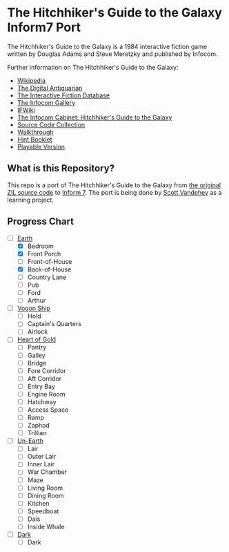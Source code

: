 # The Hitchhiker's Guide to the Galaxy Inform7 Port

The Hitchhiker's Guide to the Galaxy is a 1984 interactive fiction game written by Douglas Adams and Steve Meretzky and published by Infocom.

Further information on The Hitchhiker's Guide to the Galaxy:

- [Wikipedia](<https://en.wikipedia.org/wiki/The_Hitchhiker%27s_Guide_to_the_Galaxy_(video_game)>)
- [The Digital Antiquarian](https://www.filfre.net/2013/11/the-computerized-hitchhikers/)
- [The Interactive Fiction Database](https://ifdb.tads.org/viewgame?id=ouv80gvsl32xlion)
- [The Infocom Gallery](https://gallery.guetech.org/hhgttg/hhgttg.html)
- [IFWiki](http://www.ifwiki.org/index.php/The_Hitchhiker%27s_Guide_to_the_Galaxy)
- [The Infocom Cabinet: Hitchhiker's Guide to the Galaxy](https://archive.org/details/InfocomCabinetHitchhikersGuide)
- [Source Code Collection](https://github.com/historicalsource/hitchhikersguide)
- [Walkthrough](https://gamefaqs.gamespot.com/appleii/579192-the-hitchhikers-guide-to-the-galaxy/faqs/28969)
- [Hint Booklet](https://archive.org/details/InfocomCabinetHitchhikersGuide/page/n461/mode/2up)
- [Playable Version](https://iplayif.com/?story=https://github.com/historicalsource/hitchhikersguide/raw/master/COMPILED/s4.z3)

## What is this Repository?

This repo is a port of The Hitchhiker's Guide to the Galaxy from [the original ZIL source code](https://github.com/historicalsource/hitchhikersguide) to [Inform 7](http://inform7.com). The port is being done by [Scott Vandehey](https://github.com/spaceninja) as a learning project.

## Progress Chart

- [ ] [Earth](https://github.com/historicalsource/hitchhikersguide/blob/master/earth.zil)
  - [x] Bedroom
  - [x] Front Porch
  - [ ] Front-of-House
  - [x] Back-of-House
  - [ ] Country Lane
  - [ ] Pub
  - [ ] Ford
  - [ ] Arthur
- [ ] [Vogon Ship](https://github.com/historicalsource/hitchhikersguide/blob/master/vogon.zil)
  - [ ] Hold
  - [ ] Captain's Quarters
  - [ ] Airlock
- [ ] [Heart of Gold](https://github.com/historicalsource/hitchhikersguide/blob/master/heart.zil)
  - [ ] Pantry
  - [ ] Galley
  - [ ] Bridge
  - [ ] Fore Corridor
  - [ ] Aft Corridor
  - [ ] Entry Bay
  - [ ] Engine Room
  - [ ] Hatchway
  - [ ] Access Space
  - [ ] Ramp
  - [ ] Zaphod
  - [ ] Trillian
- [ ] [Un-Earth](https://github.com/historicalsource/hitchhikersguide/blob/master/unearth.zil)
  - [ ] Lair
  - [ ] Outer Lair
  - [ ] Inner Lair
  - [ ] War Chamber
  - [ ] Maze
  - [ ] Living Room
  - [ ] Dining Room
  - [ ] Kitchen
  - [ ] Speedboat
  - [ ] Dais
  - [ ] Inside Whale
- [ ] [Dark](https://github.com/historicalsource/hitchhikersguide/blob/master/globals.zil#L786)
  - [ ] Dark
